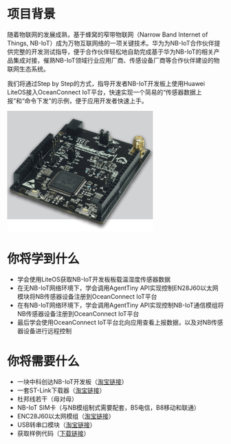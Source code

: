 # 项目背景
	
随着物联网的发展成熟，基于蜂窝的窄带物联网（Narrow Band Internet of Things, NB-IoT）成为万物互联网络的一项关键技术。华为为NB-IoT合作伙伴提供完整的开发测试指导，便于合作伙伴轻松地自助完成基于华为NB-IoT的相关产品集成对接，催熟NB-IoT领域行业应用厂商、传感设备厂商等合作伙伴建设的物联网生态系统。

我们将通过Step by Step的方式，指导开发者NB-IoT开发板上使用Huawei LiteOS接入OceanConnect IoT平台，快速实现一个简易的“传感器数据上报”和“命令下发”的示例，便于应用开发者快速上手。

![NB-IoT开发板](images/turbox-nbiot-board.png)

# 你将学到什么

- 学会使用LiteOS获取NB-IoT开发板板载温湿度传感器数据
- 在无NB-IoT网络环境下，学会调用AgentTiny API实现控制EN28J60以太网模块将NB传感器设备注册到OceanConnect IoT平台
- 在有NB-IoT网络环境下，学会调用AgentTiny API实现控制NB-IoT通信模组将NB传感器设备注册到OceanConnect IoT平台
- 最后学会使用OceanConnect IoT平台北向应用查看上报数据，以及对NB传感器设备进行远程控制

# 你将需要什么

- 一块中科创达NB-IoT开发板（[淘宝链接](https://item.taobao.com/item.htm?id=556070353942&_u=t2dmg8j26111)）
- 一套ST-Link下载器（[淘宝链接](https://s.taobao.com/search?q=ST-Link&imgfile=&js=1&stats_click=search_radio_all%3A1&initiative_id=staobaoz_20170822&ie=utf8)）
- 杜邦线若干（母对母）
- NB-IoT SIM卡（与NB模组制式需要配套，B5电信，B8移动和联通）
- ENC28J60以太网模组（[淘宝链接](https://s.taobao.com/search?q=ENC28J60%E4%BB%A5%E5%A4%AA%E7%BD%91&commend=all&ssid=s5-e&search_type=mall&sourceId=tb.index&area=c2c&spm=a1z02.1.6856637.d4910789)）
- USB转串口模块（[淘宝链接](https://s.taobao.com/search?_tb_token_=f7fea58e33d07&q=USB%E8%BD%AC%E4%B8%B2%E5%8F%A3%E6%A8%A1%E5%9D%97&spm=)）
- 获取样例代码（[下载链接](https://github.com/softbaddog/iot-codelabs/tree/master/1-nbiot-liteos-oceanconnect/miniprojects)）
